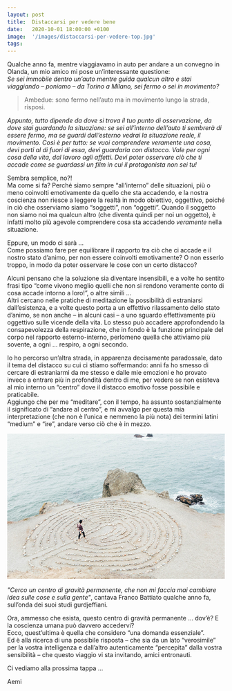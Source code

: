 ```yaml
---
layout: post
title:  Distaccarsi per vedere bene
date:   2020-10-01 18:00:00 +0100
image:  '/images/distaccarsi-per-vedere-top.jpg'
tags: 
---
```


Qualche anno fa, mentre viaggiavamo in auto per andare a un convegno in Olanda, un mio amico mi pose un’interessante questione:<br />
*Se sei immobile dentro un’auto mentre guida qualcun altro e stai viaggiando – poniamo – da Torino a Milano, sei fermo o sei in movimento?*<br />
> Ambedue: sono fermo nell’auto ma in movimento lungo la strada, risposi.

*Appunto, tutto dipende da dove si trova il tuo punto di osservazione, da dove stai guardando la situazione: se sei all’interno dell’auto ti sembrerà di essere fermo, ma se guardi dall’esterno vedrai la situazione reale, il movimento. Così è per tutto: se vuoi comprendere veramente una cosa, devi porti al di fuori di essa, devi guardarla con distacco. Vale per ogni cosa della vita, dal lavoro agli affetti. Devi poter osservare ciò che ti accade come se guardassi un film in cui il protagonista non sei tu!*

Sembra semplice, no?!<br />
Ma come si fa? Perché siamo sempre “all’interno” delle situazioni, più o meno coinvolti emotivamente da quello che sta accadendo, e la nostra coscienza non riesce a leggere la realtà in modo obiettivo, oggettivo, poiché in ciò che osserviamo siamo “soggetti”, non “oggetti”. Quando il soggetto non siamo noi ma qualcun altro (che diventa quindi per noi un oggetto), è infatti molto più agevole comprendere cosa sta accadendo *veramente* nella situazione.

Eppure, un modo ci sarà …<br />
Come possiamo fare per equilibrare il rapporto tra ciò che ci accade e il nostro stato d’animo, per non essere coinvolti emotivamente? O non esserlo troppo, in modo da poter osservare le cose con un certo distacco?

Alcuni pensano che la soluzione sia diventare insensibili, e a volte ho sentito frasi tipo “come vivono meglio quelli che non si rendono veramente conto di cosa accade intorno a loro!”, o altre simili …<br />
Altri cercano nelle pratiche di meditazione la possibilità di estraniarsi dall’esistenza, e a volte questo porta a un effettivo rilassamento dello stato d’animo, se non anche – in alcuni casi – a uno sguardo effettivamente più oggettivo sulle vicende della vita.
Lo stesso può accadere approfondendo la consapevolezza della respirazione, che in fondo è la funzione principale del corpo nel rapporto esterno-interno, perlomeno quella che attiviamo più sovente, a ogni … respiro, a ogni secondo.

Io ho percorso un’altra strada, in apparenza decisamente paradossale, dato il tema del distacco su cui ci stiamo soffermando: anni fa ho smesso di cercare di estraniarmi da me stesso e dalle mie emozioni e ho provato invece a entrare più in profondità dentro di me, per vedere se non esisteva al mio interno un “centro” dove il distacco emotivo fosse possibile e praticabile. <br />
Aggiungo che per me “meditare”, con il tempo, ha assunto sostanzialmente il significato di “andare al centro”, e mi avvalgo per questa mia interpretazione (che non è l’unica e nemmeno la più nota) dei termini latini “medium” e “ire”, andare verso ciò che è in mezzo.

![](/images/distaccarsi-per-vedere-center.jpg)

*"Cerco un centro di gravità permanente, che non mi faccia mai cambiare idea sulle cose e sulla gente"*, cantava Franco Battiato qualche anno fa, sull’onda dei suoi studi gurdjeffiani.

Ora, ammesso che esista, questo centro di gravità permanente … dov’è? E la coscienza umana può davvero accedervi?<br />
Ecco, quest’ultima è quella che considero “una domanda essenziale”.<br />
Ed è alla ricerca di una possibile risposta – che sia da un lato “verosimile” per la vostra intelligenza e dall’altro autenticamente “percepita” dalla vostra sensibilità – che questo viaggio vi sta invitando, amici entronauti.

Ci vediamo alla prossima tappa …

Aemi